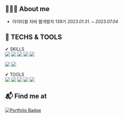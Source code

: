 ##  👨🏻‍💻 About me

* 아이티윌 자바 웹개발자 139기 *2023.01.31. ~ 2023.07.04*

<div><h2>🚀 TECHS & TOOLS</h2></div>

<div>
 
✔ SKILLS
<br>
<img src="https://img.shields.io/badge/HTML5-E34F26?style=flat-square&logo=HTML5&logoColor=white"/>
<img src="https://img.shields.io/badge/CSS3-1572B6?style=flat-square&logo=CSS3&logoColor=white"/>
<img src="https://img.shields.io/badge/JAVASCRIPT-F7DF1E?style=flat-square&logo=JavaScript&logoColor=black"/>
<img src="https://img.shields.io/badge/JAVA-007396?style=flat-square&logo=java&logoColor=white"/> 
<img src="https://img.shields.io/badge/JQUERY-0769AD?style=flat-square&logo=jquery&logoColor=white"/>

<img src="https://img.shields.io/badge/ORACLE-F80000?style=flat-square&logo=ORACLE&logoColor=white"/> 
<img src="https://img.shields.io/badge/MARIA DB-003545?style=flat-square&logo=MariaDB&logoColor=white"/>
<br>


✔ TOOLS
<br>
<img src="https://img.shields.io/badge/SPIRNG-6DB33F?style=flat-square&logo=spring&logoColor=white"/>
<img src="https://img.shields.io/badge/AMAZON AWS-232F3E?style=flat-square&logo=amazonAWS&logoColor=white"/>
<img src="https://img.shields.io/badge/APACHE TOMCAT-F8DC75?style=flat-square&logo=apachetomcat&logoColor=black"/>
<img src="https://img.shields.io/badge/GITHUB-181717?style=flat-square&logo=github&logoColor=white"/>
<img src="https://img.shields.io/badge/NOTION-000000?style=flat-square&logo=notion&logoColor=white"/>
</div>

## 📬 Find me at
<div>
  
  [![Portfolio Badge](https://img.shields.io/badge/Portfolio-ffffff?style=flat-square&logo=Notion&logoColor=black&link=https://torpid-moonflower-70d.notion.site/3bcaeeeda60947e082c0b9d26a60a435?pvs=4)](https://torpid-moonflower-70d.notion.site/3bcaeeeda60947e082c0b9d26a60a435?pvs=4)
</div>


<!--
**uneezone/uneezone** is a ✨ _special_ ✨ repository because its `README.md` (this file) appears on your GitHub profile.

Here are some ideas to get you started:

- 🔭 I’m currently working on ...
- 🌱 I’m currently learning ...
- 👯 I’m looking to collaborate on ...
- 🤔 I’m looking for help with ...
- 💬 Ask me about ...
- 📫 How to reach me: ...
- 😄 Pronouns: ...
- ⚡ Fun fact: ...
-->
